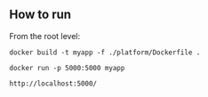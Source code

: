 ## How to run

From the root level:

`docker build -t myapp -f ./platform/Dockerfile .`

`docker run -p 5000:5000 myapp`

`http://localhost:5000/`
